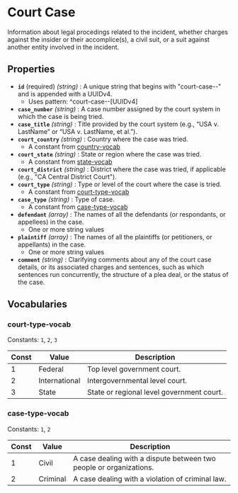 # Court Case

Information about legal procedings related to the incident, whether charges against the insider or their accomplice(s), a civil suit, or a suit against another entity involved in the incident.

## Properties

- **`id`** (required) *(string)* : A unique string that begins with "court-case--" and is appended with a UUIDv4.
	- Uses pattern: ^court-case--[UUIDv4]
- **`case_number`** *(string)* : A case number assigned by the court system in which the case is being tried.
- **`case_title`** *(string)* : Title provided by the court system (e.g., “USA v. LastName” or “USA v. LastName, et al.”).
- **`court_country`** *(string)* : Country where the case was tried.
	- A constant from [country-vocab](../common/country-vocab.md)
- **`court_state`** *(string)* : State or region where the case was tried.
	- A constant from [state-vocab](../common/state-vocab.md)
- **`court_district`** *(string)* : District where the case was tried, if applicable (e.g., "CA Central District Court").
- **`court_type`** *(string)* : Type or level of the court where the case is tried.
	- A constant from [court-type-vocab](#court-type-vocab)
- **`case_type`** *(string)* : Type of case.
	- A constant from [case-type-vocab](#case-type-vocab)
- **`defendant`** *(array)* : The names of all the defendants (or respondants, or appellees) in the case.
	- One or more string values
- **`plaintiff`** *(array)* : The names of all the plaintiffs (or petitioners, or appellants) in the case.
	- One or more string values
- **`comment`** *(string)* : Clarifying comments about any of the court case details, or its associated charges and sentences, such as which sentences run concurrently, the structure of a plea deal, or the status of the case.

## Vocabularies

### court-type-vocab

Constants: `1`, `2`, `3`

| Const | Value | Description |
| --- | --- | --- |
| 1 | Federal | Top level government court.|
| 2 | International | Intergovernmental level court.|
| 3 | State | State or regional level government court.|

### case-type-vocab

Constants: `1`, `2`

| Const | Value | Description |
| --- | --- | --- |
| 1 | Civil | A case dealing with a dispute between two people or organizations.|
| 2 | Criminal | A case dealing with a violation of criminal law.|
